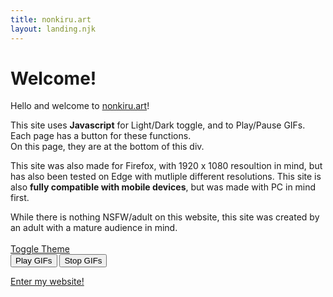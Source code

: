 ```yaml
---
title: nonkiru.art
layout: landing.njk
---
```


# Welcome!

Hello and welcome to <a href="/">nonkiru.art</a>!

This site uses <b>Javascript</b> for Light/Dark toggle, and to Play/Pause GIFs. Each page has a button for these functions. 
<br>On this page, they are at the bottom of this div.

This site was also made for Firefox, with 1920 x 1080 resoultion in mind, but has also been tested on Edge with mutliple different resolutions.
This site is also <b>fully compatible with mobile devices</b>, but was made with PC in mind first.

While there is nothing NSFW/adult on this website, this site was created by an adult with a mature audience in mind.
<br>
<br><a href="#" id="theme-toggle" onclick="modeSwitcher()" class="fakebutton">Toggle Theme</a>
<br><button id="play-gif" onclick="myPlayFunction()">Play GIFs</button>
<button id="stop-gif" onclick="myPauseFunction()">Stop GIFs</button>

<a href="/home/">Enter my website!</a>